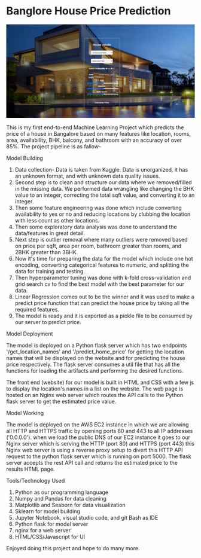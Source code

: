 
# Banglore House Price Prediction

![image](BHP.png)


This is my first end-to-end Machine Learning Project which predicts the price of a house in Bangalore based on many features like location, rooms, area, availability, BHK, balcony, and bathroom with an accuracy of over 85%. The project pipeline is as fallow-

Model Building

1. Data collection- Data is taken from Kaggle. Data is unorganized, it has an unknown format, and with unknown data quality issues.
2. Second step is to clean and structure our data where we removed/filled in the missing data. We performed data wrangling like changing the BHK value to an integer, correcting the total sqft value, and converting it to an integer. 
3. Then some feature engineering was done which include converting availability to yes or no and reducing locations by clubbing the location with less count as other locations.
4. Then some exploratory data analysis was done to understand the data/features in great detail.
5. Next step is outlier removal where many outliers were removed based on price per sqft, area per room, bathroom greater than rooms, and 2BHK greater than 3BHK. 
6. Now it's time for preparing the data for the model which include one hot encoding, converting categorical features to numeric, and splitting the data for training and testing.
7. Then hyperparameter tuning was done with k-fold cross-validation and grid search cv to find the best model with the best parameter for our data. 
8. Linear Regression comes out to be the winner and it was used to make a predict price function that can predict the house price by taking all the required features.
9. The model is ready and it is exported as a pickle file to be consumed by our server to predict price.

Model Deployment

The model is deployed on a Python flask server which has two endpoints '/get_location_names' and '/predict_home_price' for getting the location names that will be displayed on the website and for predicting the house price respectively. The flask server consumes a util file that has all the functions for loading the artifacts and performing the desired functions. 

The front end (website) for our model is built in HTML and CSS with a few js to display the location's names in a list on the website. The web page is hosted on an Nginx web server which routes the API calls to the Python flask server to get the estimated price value.

Model Working

The model is deployed on the AWS EC2 instance in which we are allowing all HTTP and HTTPS traffic by opening ports 80 and 443 to all IP addresses ('0.0.0.0'). when we load the public DNS of our EC2 instance it goes to our Nginx server which is serving the HTTP (port 80) and HTTPS (port 443) this Nginx web server is using a reverse proxy setup to divert this HTTP API request to the python flask server which is running on port 5000. The flask server accepts the rest API call and returns the estimated price to the results HTML page.

Tools/Technology Used

1. Python as our programming language 
2. Numpy and Pandas for data cleaning
3. Matplotlib and Seaborn for data visualization
4. Sklearn for model building
5. Jupyter Notebook, visual studio code, and git Bash as IDE
6. Python flask for model server
7. nginx for a web server
8. HTML/CSS/Javascript for UI

Enjoyed doing this project and hope to do many more. 

